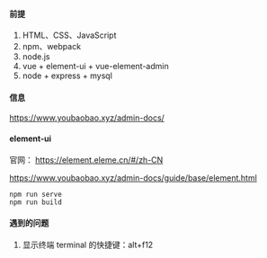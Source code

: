 #### 前提

1. HTML、CSS、JavaScript
2. npm、webpack
3. node.js
4. vue + element-ui + vue-element-admin
5. node + express + mysql

#### 信息

 https://www.youbaobao.xyz/admin-docs/ 

#### element-ui

官网：  https://element.eleme.cn/#/zh-CN 

 https://www.youbaobao.xyz/admin-docs/guide/base/element.html 

```
npm run serve
npm run build
```

#### 遇到的问题

1. 显示终端 terminal 的快捷键：alt+f12

